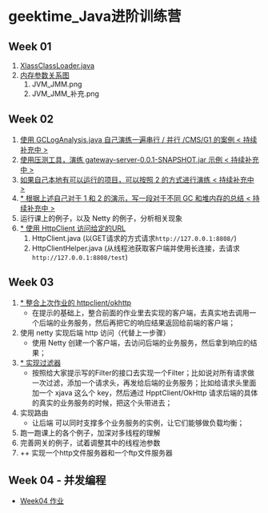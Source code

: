 # geektime_Java进阶训练营

## Week 01

1. [XlassClassLoader.java](https://github.com/J-doIt/geektime_java_tc/blob/main/k-jvm/src/main/java/org/kayla/jvm/XlassClassLoader.java)
2. [内存参数关系图](https://github.com/J-doIt/geektime_java_tc/tree/main/resources/week01)
   1.  JVM_JMM.png
   2.  JVM_JMM_补充.png

## Week 02

1. [ 使用 GCLogAnalysis.java 自己演练一遍串行 / 并行 /CMS/G1 的案例 < 持续补充中 >  ](https://github.com/J-doIt/geektime_java_tc/blob/main/resources/week02/Week02%E4%BD%9C%E4%B8%9A-1.md)
2. [ 使用压测工具，演练 gateway-server-0.0.1-SNAPSHOT.jar 示例 < 持续补充中 > ](https://github.com/J-doIt/geektime_java_tc/blob/main/resources/week02/Week02%E4%BD%9C%E4%B8%9A-2.md)
3. [ 如果自己本地有可以运行的项目，可以按照 2 的方式进行演练 < 持续补充中 > ](https://github.com/J-doIt/geektime_java_tc/blob/main/resources/week02/Week02%E4%BD%9C%E4%B8%9A-3.md)
4. [ * 根据上述自己对于 1 和 2 的演示，写一段对于不同 GC 和堆内存的总结 < 持续补充中 > ](https://github.com/J-doIt/geektime_java_tc/blob/main/resources/week02/Week02%E4%BD%9C%E4%B8%9A-4.md)
5. 运行课上的例子，以及 Netty 的例子，分析相关现象
6. [ * 使用 HttpClient 访问给定的URL ](https://github.com/J-doIt/geektime_java_tc/tree/main/k-nio/src/main/java/org/kayla/nio/httpclient/client)
   1.  HttpClient.java (以GET请求的方式请求`http://127.0.0.1:8808/`)
   2.  HttpClientHelper.java (从线程池获取客户端并使用长连接，去请求`http://127.0.0.1:8808/test`)

## Week 03
1. [ * 整合上次作业的 httpclient/okhttp ]()
   - 在提示的基础上，整合前面的作业里去实现的客户端，去真实地去调用一个后端的业务服务，然后再把它的响应结果返回给前端的客户端；
2. 使用 netty 实现后端 http 访问（代替上一步骤）
   - 使用 Netty 创建一个客户端，去访问后端的业务服务，然后拿到响应的结果；
3. [ * 实现过滤器 ](https://github.com/J-doIt/geektime_java_tc/blob/main/k-nio-02/src/main/java/org/kayla/gateway/NettyServerApplication.java)
   - 按照给大家提示写的Filter的接口去实现一个Filter；比如说对所有请求做一次过滤，添加一个请求头，再发给后端的业务服务；比如给请求头里面加一个 xjava 这么个 key，然后通过 HpptClient/OkHttp 请求后端的具体的真实的业务服务的时候，把这个头带进去；
4. 实现路由
   - 让后端 可以同时支撑多个业务服务的实例，让它们能够做负载均衡；
5. 跑一跑课上的各个例子，加深对多线程的理解
6. 完善网关的例子，试着调整其中的线程池参数
7. ++ 实现一个http文件服务器和一个ftp文件服务器

## Week 04 - 并发编程
- [Week04 作业](https://github.com/J-doIt/geektime_java_tc/tree/main/k-concurrency/src/main/java/org/kayla/concurrency)